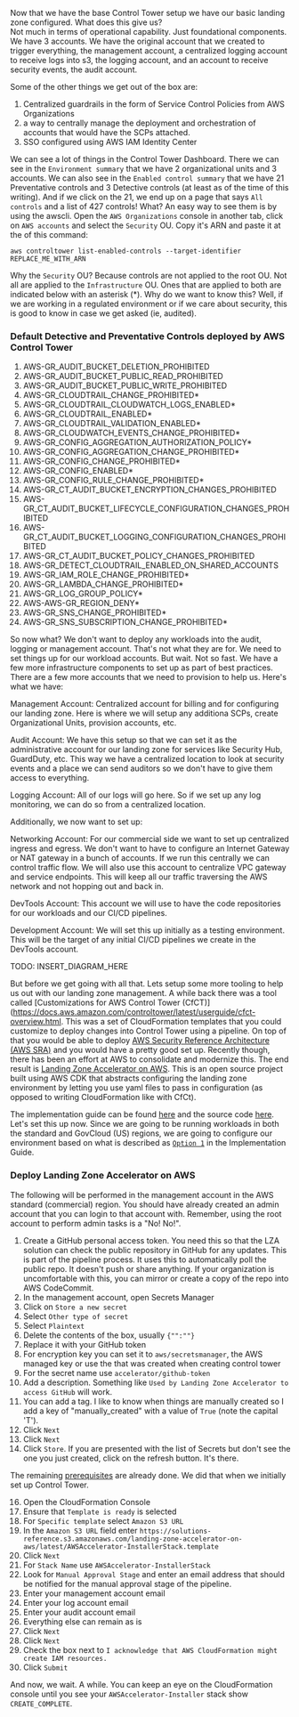 Now that we have the base Control Tower setup we have our basic landing zone configured.  What does this give us?  
Not much in terms of operational capability.  Just foundational components.  We have 3 accounts.  We have the original 
account that we created to trigger everything, the management account, a centralized logging account to receive logs 
into s3, the logging account, and an account to receive security events, the audit account.

Some of the other things we get out of the box are:
1. Centralized guardrails in the form of Service Control Policies from AWS Organizations
2. a way to centrally manage the deployment and orchestration of accounts that would have the SCPs attached.
3. SSO configured using AWS IAM Identity Center

We can see a lot of things in the Control Tower Dashboard.  There we can see in the `Environment summary` that we have
2 organizational units and 3 accounts.  We can also see in the `Enabled control summary` that we have 21 Preventative
controls and 3 Detective controls (at least as of the time of this writing).  And if we click on the 21, we end up on a 
page that says `All controls` and a list of 427 controls!  What?  An easy way to see them is by using the awscli.  Open 
the `AWS Organizations` console in another tab, click on `AWS accounts` and select the `Security` OU. Copy it's ARN and 
paste it at the of this command:

```shell
aws controltower list-enabled-controls --target-identifier REPLACE_ME_WITH_ARN
```

Why the `Security` OU?  Because controls are not applied to the root OU.   Not all are applied to the `Infrastructure` OU.
Ones that are applied to both are indicated below with an asterisk (*).  Why do we want to know this? Well, if we are 
working in a regulated environment or if we care about security, this is good to know in case we get asked (ie, audited).

### Default Detective and Preventative Controls deployed by AWS Control Tower 

1. AWS-GR_AUDIT_BUCKET_DELETION_PROHIBITED
2. AWS-GR_AUDIT_BUCKET_PUBLIC_READ_PROHIBITED
3. AWS-GR_AUDIT_BUCKET_PUBLIC_WRITE_PROHIBITED
4. AWS-GR_CLOUDTRAIL_CHANGE_PROHIBITED*
5. AWS-GR_CLOUDTRAIL_CLOUDWATCH_LOGS_ENABLED*
6. AWS-GR_CLOUDTRAIL_ENABLED*
7. AWS-GR_CLOUDTRAIL_VALIDATION_ENABLED*
8. AWS-GR_CLOUDWATCH_EVENTS_CHANGE_PROHIBITED*
9. AWS-GR_CONFIG_AGGREGATION_AUTHORIZATION_POLICY*
10. AWS-GR_CONFIG_AGGREGATION_CHANGE_PROHIBITED*
11. AWS-GR_CONFIG_CHANGE_PROHIBITED*
12. AWS-GR_CONFIG_ENABLED*
13. AWS-GR_CONFIG_RULE_CHANGE_PROHIBITED*
14. AWS-GR_CT_AUDIT_BUCKET_ENCRYPTION_CHANGES_PROHIBITED
15. AWS-GR_CT_AUDIT_BUCKET_LIFECYCLE_CONFIGURATION_CHANGES_PROHIBITED
16. AWS-GR_CT_AUDIT_BUCKET_LOGGING_CONFIGURATION_CHANGES_PROHIBITED
17. AWS-GR_CT_AUDIT_BUCKET_POLICY_CHANGES_PROHIBITED
18. AWS-GR_DETECT_CLOUDTRAIL_ENABLED_ON_SHARED_ACCOUNTS
19. AWS-GR_IAM_ROLE_CHANGE_PROHIBITED*
20. AWS-GR_LAMBDA_CHANGE_PROHIBITED*
21. AWS-GR_LOG_GROUP_POLICY*
22. AWS-AWS-GR_REGION_DENY*
23. AWS-GR_SNS_CHANGE_PROHIBITED*
24. AWS-GR_SNS_SUBSCRIPTION_CHANGE_PROHIBITED*

So now what?  We don't want to deploy any workloads into the audit, logging or management account.  That's not
what they are for.  We need to set things up for our workload accounts. But wait.  Not so fast.  We have a few more 
infrastructure components to set up as part of best practices.  There are a few more accounts that we need to provision
to help us.  Here's what we have:

Management Account: Centralized account for billing and for configuring our landing zone.  Here is where we will setup any
additiona SCPs, create Organizational Units, provision accounts, etc.

Audit Account:  We have this setup so that we can set it as the administrative account for our landing zone for services
like Security Hub, GuardDuty, etc.  This way we have a centralized location to look at security events and a place we can
send auditors so we don't have to give them access to everything.

Logging Account: All of our logs will go here. So if we set up any log monitoring, we can do so from a centralized location.

Additionally, we now want to set up:

Networking Account:  For our commercial side we want to set up centralized ingress and egress.  We don't want to have to 
configure an Internet Gateway or NAT gateway in a bunch of accounts.  If we run this centrally we can control traffic flow.
We will also use this account to centralize VPC gateway and service endpoints.  This will keep all our traffic traversing
the AWS network and not hopping out and back in.

DevTools Account: This account we will use to have the code repositories for our workloads and our CI/CD pipelines.

Development Account:  We will set this up initially as a testing environment.  This will be the target of any initial CI/CD
pipelines we create in the DevTools account.

TODO: INSERT_DIAGRAM_HERE

But before we get going with all that.  Lets setup some more tooling to help us out with our landing zone management.  A while
back there was a tool called [Customizations for AWS Control Tower (CfCT)](https://docs.aws.amazon.com/controltower/latest/userguide/cfct-overview.html.
This was a set of CloudFormation templates that you could customize to deploy changes into Control Tower using a pipeline.
On top of that you would be able to deploy [AWS Security Reference Architecture (AWS SRA)](https://docs.aws.amazon.com/prescriptive-guidance/latest/security-reference-architecture/welcome.html)
and you would have a pretty good set up.  Recently though, there has been an effort at AWS to consolidate and modernize this.
The end result is [Landing Zone Accelerator on AWS](https://aws.amazon.com/solutions/implementations/landing-zone-accelerator-on-aws/).
This is an open source project built using AWS CDK that abstracts configuring the landing zone environment by letting you
use yaml files to pass in configuration (as opposed to writing CloudFormation like with CfCt).

The implementation guide can be found [here](https://docs.aws.amazon.com/solutions/latest/landing-zone-accelerator-on-aws/solution-overview.html) and
the source code [here](https://github.com/awslabs/landing-zone-accelerator-on-aws).  Let's set this up now.  Since we are going
to be running workloads in both the standard and GovCloud (US) regions, we are going to configure our environment based
on what is described as [`Option 1`](https://docs.aws.amazon.com/solutions/latest/landing-zone-accelerator-on-aws/deployment-options-for-aws-govcloud-us-workloads.html) in the Implementation Guide.

### Deploy Landing Zone Accelerator on AWS

The following will be performed in the management account in the AWS standard (commercial) region.  You should have already 
created an admin account that you can login to that account with.  Remember, using the root account to perform admin
tasks is a "No! No!".

1. Create a GitHub personal access token.  You need this so that the LZA solution can check the public repository in GitHub
for any updates.  This is part of the pipeline process.  It uses this to automatically poll the public repo.  It doesn't push or share anything.
If your organization is uncomfortable with this, you can mirror or create a copy of the repo into AWS CodeCommit.
2. In the management account, open Secrets Manager
3. Click on `Store a new secret`
4. Select `Other type of secret`
5. Select `Plaintext`
6. Delete the contents of the box, usually `{"":""}`
7. Replace it with your GitHub token
8. For encryption key you can set it to `aws/secretsmanager`, the AWS managed key or use the that was created when creating control tower 
9. For the secret name use `accelerator/github-token`
10. Add a description.  Something like `Used by Landing Zone Accelerator to access GitHub` will work.
11. You can add a tag.  I like to know when things are manually created so I add a key of "manually_created" with a value of `True` (note the capital 'T').
12. Click `Next`
13. Click `Next`
14. Click `Store`. If you are presented with the list of Secrets but don't see the one you just created, click on the refresh button.  It's there.
    
The remaining [prerequisites](https://docs.aws.amazon.com/solutions/latest/landing-zone-accelerator-on-aws/prerequisites.html) are already done.  We did that when we initially set up Control Tower.

16. Open the CloudFormation Console
17. Ensure that `Template is ready` is selected
18. For `Specific template` select `Amazon S3 URL`
19. In the `Amazon S3 URL` field enter `https://solutions-reference.s3.amazonaws.com/landing-zone-accelerator-on-aws/latest/AWSAccelerator-InstallerStack.template`
20. Click `Next`
21. For `Stack Name` use `AWSAccelerator-InstallerStack`
22. Look for `Manual Approval Stage` and enter an email address that should be notified for the manual approval stage of the pipeline.
23. Enter your management account email
24. Enter your log account email
25. Enter your audit account email
26. Everything else can remain as is
26. Click `Next`
27. Click `Next`
28. Check the box next to `I acknowledge that AWS CloudFormation might create IAM resources.`
29. Click `Submit`

And now, we wait. A while.  You can keep an eye on the CloudFormation console until you see your `AWSAccelerator-Installer`
stack show `CREATE_COMPLETE`.

